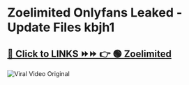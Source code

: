 
 # Zoelimited Onlyfans Leaked - Update Files kbjh1

## <h2><a href="https://clipsfans.com/Zoelimited&ref=git">🔗 Click to LINKS ⏩⏩ 👉 🟢 Zoelimited </a></h2>

<a href="https://clipsfans.com/Zoelimited&ref=git" rel="nofollow" data-target="animated-image.originalLink"><img src="https://i.ibb.co.com/xMMVF88/686577567.gif" alt="Viral Video Original" style="max-width: 100%; display: inline-block;" data-target="animated-image.originalImage"></a>

